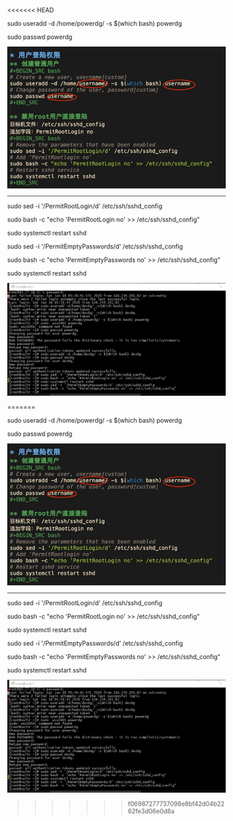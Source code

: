 <<<<<<< HEAD




sudo useradd -d /home/powerdg/ -s $(which bash) powerdg



sudo passwd powerdg



![image-20200128135742746](phone.assets/image-20200128135742746.png)

---



sudo sed -i '/PermitRootLogin/d' /etc/ssh/sshd_config

sudo bash -c "echo 'PermitRootLogin no' >> /etc/ssh/sshd_config"

sudo systemctl restart sshd



sudo sed -i '/PermitEmptyPasswords/d' /etc/ssh/sshd_config

sudo bash -c "echo 'PermitEmptyPasswords no' >> /etc/ssh/sshd_config"

sudo systemctl restart sshd

![image-20200128135714012](phone.assets/image-20200128135714012.png)



=======




sudo useradd -d /home/powerdg/ -s $(which bash) powerdg



sudo passwd powerdg



![image-20200128135742746](phone.assets/image-20200128135742746.png)

---



sudo sed -i '/PermitRootLogin/d' /etc/ssh/sshd_config

sudo bash -c "echo 'PermitRootLogin no' >> /etc/ssh/sshd_config"

sudo systemctl restart sshd



sudo sed -i '/PermitEmptyPasswords/d' /etc/ssh/sshd_config

sudo bash -c "echo 'PermitEmptyPasswords no' >> /etc/ssh/sshd_config"

sudo systemctl restart sshd

![image-20200128135714012](phone.assets/image-20200128135714012.png)



>>>>>>> f06987277737098e8bf42d04b2262fe3d06e0d8a
